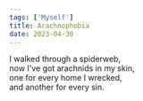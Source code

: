 ```yaml
---
tags: ['Myself']
title: Arachnophobia
date: 2023-04-30
---
```


I walked through a spiderweb,  
now I've got arachnids in my skin,  
one for every home I wrecked,  
and another for every sin.